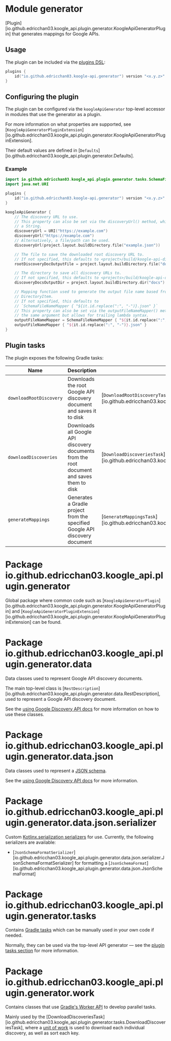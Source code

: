 # Module generator

[Plugin][io.github.edricchan03.koogle_api.plugin.generator.KoogleApiGeneratorPlugin] that
generates mappings for Google APIs.

## Usage

The plugin can be included via the
[plugins DSL](https://docs.gradle.org/current/userguide/plugins.html#sec:plugins_block):

```kt
plugins {
    id("io.github.edricchan03.koogle-api.generator") version "<x.y.z>"
}
```

## Configuring the plugin

The plugin can be configured via the `koogleApiGenerator` top-level accessor in
modules that use the generator as a plugin.

For more information on what properties are supported,
see [`KoogleApiGeneratorPluginExtension`][io.github.edricchan03.koogle_api.plugin.generator.KoogleApiGeneratorPluginExtension].

Their default values are defined in [`Defaults`][io.github.edricchan03.koogle_api.plugin.generator.Defaults].

### Example

```kt
import io.github.edricchan03.koogle_api.plugin.generator.tasks.SchemaFileNameMapper
import java.net.URI

plugins {
    id("io.github.edricchan03.koogle-api.generator") version "<x.y.z>"
}

koogleApiGenerator {
    // The discovery URL to use.
    // This property can also be set via the discoveryUrl() method, which takes
    // a String.
    discoveryUrl = URI("https://example.com")
    discoveryUrl("https://example.com")
    // Alternatively, a file/path can be used.
    discoveryUrl(project.layout.buildDirectory.file("example.json"))

    // The file to save the downloaded root discovery URL to.
    // If not specified, this defaults to <project>/build/koogle-api-disc-docs/index.json
    rootDiscoveryDocOutputFile = project.layout.buildDirectory.file("docs/discovery.json")

    // The directory to save all discovery URLs to.
    // If not specified, this defaults to <projects>/build/koogle-api-disc-docs
    discoveryDocsOutputDir = project.layout.buildDirectory.dir("docs")

    // Mapping function used to generate the output file name based from the specified
    // DirectoryItem.
    // If not specified, this defaults to
    // `SchemaFileNameMapper { "${it.id.replace(":", "-")}.json" }`
    // This property can also be set via the outputFileNameMapper() method, which takes
    // the same argument but allows for trailing lambda syntax.
    outputFileNameMapper = SchemaFileNameMapper { "${it.id.replace(":", "-")}.json" }
    outputFileNameMapper { "${it.id.replace(":", "-")}.json" }
}
```

## Plugin tasks

The plugin exposes the following Gradle tasks:

| Name                    | Description                                                                                | Implementation                                                                                                   |
|-------------------------|--------------------------------------------------------------------------------------------|------------------------------------------------------------------------------------------------------------------|
| `downloadRootDiscovery` | Downloads the root Google API discovery document and saves it to disk                      | [`DownloadRootDiscoveryTask`][io.github.edricchan03.koogle_api.plugin.generator.tasks.DownloadRootDiscoveryTask] |
| `downloadDiscoveries`   | Downloads all Google API discovery documents from the root document and saves them to disk | [`DownloadDiscoveriesTask`][io.github.edricchan03.koogle_api.plugin.generator.tasks.DownloadDiscoveriesTask]     |
| `generateMappings`      | Generates a Gradle project from the specified Google API discovery document                | [`GenerateMappingsTask`][io.github.edricchan03.koogle_api.plugin.generator.tasks.GenerateMappingsTask]           |

# Package io.github.edricchan03.koogle_api.plugin.generator

Global package where common code such as
[`KoogleApiGeneratorPlugin`][io.github.edricchan03.koogle_api.plugin.generator.KoogleApiGeneratorPlugin]
and
[`KoogleApiGeneratorPluginExtension`][io.github.edricchan03.koogle_api.plugin.generator.KoogleApiGeneratorPluginExtension]
can be found.

# Package io.github.edricchan03.koogle_api.plugin.generator.data

Data classes used to represent Google API discovery documents.

The main top-level class is
[`RestDescription`][io.github.edricchan03.koogle_api.plugin.generator.data.RestDescription],
used to represent a Google API discovery document.

See the [using Google Discovery API docs](https://developers.google.com/discovery/v1/using) for more
information on how to use these classes.

# Package io.github.edricchan03.koogle_api.plugin.generator.data.json

Data classes used to represent a [JSON schema](https://json-schema.org/).

See the [using Google Discovery API docs](https://developers.google.com/discovery/v1/using#resources_and_schemas)
for more information.

# Package io.github.edricchan03.koogle_api.plugin.generator.data.json.serializer

Custom [Kotlinx.serialization serializers](https://github.com/Kotlin/kotlinx.serialization/blob/master/docs/serializers.md)
for use. Currently, the following serializers are available:

* [`JsonSchemaFormatSerializer`][io.github.edricchan03.koogle_api.plugin.generator.data.json.serializer.JsonSchemaFormatSerializer]
  for formatting a [`JsonSchemaFormat`][io.github.edricchan03.koogle_api.plugin.generator.data.json.JsonSchemaFormat]

# Package io.github.edricchan03.koogle_api.plugin.generator.tasks

Contains [Gradle tasks](https://docs.gradle.org/current/userguide/tutorial_using_tasks.html#sec:projects_and_tasks)
which can be manually used in your own code if needed.

Normally, they can be used via the top-level API generator — see the
[plugin tasks section](#plugin-tasks) for more information.

# Package io.github.edricchan03.koogle_api.plugin.generator.work

Contains classes that use [Gradle's Worker API](https://docs.gradle.org/current/userguide/worker_api.html) to
develop parallel tasks.

Mainly used by
the [DownloadDiscoveriesTask][io.github.edricchan03.koogle_api.plugin.generator.tasks.DownloadDiscoveriesTask],
where a [unit of work](https://en.wikipedia.org/wiki/Unit_of_work) is used to download each individual discovery, as
well as sort each key.
